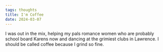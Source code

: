 ```yaml
---
tags: thoughts
title: I'm Coffee
date: 2024-03-07
---
```



I was out in the mix, helping my pals romance women who are probably school board Karens now and dancing at the grimiest clubs in Lawrence. I should be called coffee because I grind so fine.